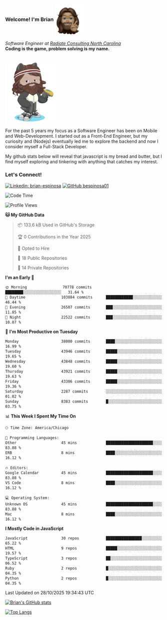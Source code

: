 ###  Welcome! I'm Brian <img align="center" src="https://github.com/bespinosa01/bespinosa01/blob/main/assets/peace-animoji.png" height="100" /></h2>
<p><em>Software Engineer at <a href="https://www.radiateconsulting.coop/north-carolina-tech-coop">Radiate Consulting North Carolina</a>
 <br/>
<!-- </br>Developer Consultant at <a href="https://codethedream.org/">Code The Dream</a> -->
</em> <b>Coding is the game, problem solving is my name.</b></p>

<br/>


 <img align="center" src="https://github.com/bespinosa01/bespinosa01/blob/main/assets/octo-me.png" height="200" /> 
 <p>
 For the past 5 years my focus as a Software Engineer has been on Mobile and Web-Development. I started out as a Front-End Engineer, but my curiosity and (Nodejs) eventually led me to explore the backend and now I consider myself a Full-Stack Developer.
</p>
<p>
 My github stats below will reveal that javascript is my bread and butter, but I find myself exploring and tinkering with anything that catches my interest. 
 </p>
 
 
### Let's Connect!

[![Linkedin: brian-espinosa](https://img.shields.io/badge/-brian--espinosa-blue?style=flat-square&logo=Linkedin&logoColor=white&link=https://www.linkedin.com/in/brian-espinosa/)](https://www.linkedin.com/in/brian-espinosa/)
[![GitHub bespinosa01](https://img.shields.io/github/followers/bespinosa01?label=follow&style=social)](https://github.com/bespinosa01)



<!--START_SECTION:waka-->
![Code Time](http://img.shields.io/badge/Code%20Time-1%2C832%20hrs%2024%20mins-blue)

![Profile Views](http://img.shields.io/badge/Profile%20Views-1-blue)

**🐱 My GitHub Data** 

> 📦 133.6 kB Used in GitHub's Storage 
 > 
> 🏆 0 Contributions in the Year 2025
 > 
> 💼 Opted to Hire
 > 
> 📜 18 Public Repositories 
 > 
> 🔑 14 Private Repositories 
 > 
**I'm an Early 🐤** 

```text
🌞 Morning                70778 commits       ████████░░░░░░░░░░░░░░░░░   31.64 % 
🌆 Daytime                103884 commits      ████████████░░░░░░░░░░░░░   46.44 % 
🌃 Evening                26507 commits       ███░░░░░░░░░░░░░░░░░░░░░░   11.85 % 
🌙 Night                  22522 commits       ███░░░░░░░░░░░░░░░░░░░░░░   10.07 % 
```
📅 **I'm Most Productive on Tuesday** 

```text
Monday                   38000 commits       ████░░░░░░░░░░░░░░░░░░░░░   16.99 % 
Tuesday                  43946 commits       █████░░░░░░░░░░░░░░░░░░░░   19.65 % 
Wednesday                43848 commits       █████░░░░░░░░░░░░░░░░░░░░   19.60 % 
Thursday                 43921 commits       █████░░░░░░░░░░░░░░░░░░░░   19.63 % 
Friday                   43306 commits       █████░░░░░░░░░░░░░░░░░░░░   19.36 % 
Saturday                 2287 commits        ░░░░░░░░░░░░░░░░░░░░░░░░░   01.02 % 
Sunday                   8383 commits        █░░░░░░░░░░░░░░░░░░░░░░░░   03.75 % 
```


📊 **This Week I Spent My Time On** 

```text
🕑︎ Time Zone: America/Chicago

💬 Programming Languages: 
Other                    45 mins             █████████████████████░░░░   83.88 % 
ERB                      8 mins              ████░░░░░░░░░░░░░░░░░░░░░   16.12 % 

🔥 Editors: 
Google Calendar          45 mins             █████████████████████░░░░   83.88 % 
VS Code                  8 mins              ████░░░░░░░░░░░░░░░░░░░░░   16.12 % 

💻 Operating System: 
Unknown OS               45 mins             █████████████████████░░░░   83.88 % 
Mac                      8 mins              ████░░░░░░░░░░░░░░░░░░░░░   16.12 % 
```

**I Mostly Code in JavaScript** 

```text
JavaScript               30 repos            ████████████████░░░░░░░░░   65.22 % 
HTML                     9 repos             █████░░░░░░░░░░░░░░░░░░░░   19.57 % 
TypeScript               3 repos             ██░░░░░░░░░░░░░░░░░░░░░░░   06.52 % 
Ruby                     2 repos             █░░░░░░░░░░░░░░░░░░░░░░░░   04.35 % 
Python                   2 repos             █░░░░░░░░░░░░░░░░░░░░░░░░   04.35 % 
```




 Last Updated on 28/10/2025 19:34:43 UTC
<!--END_SECTION:waka-->


<!--  Github STATS -->
[![Brian's GitHub stats](https://github-readme-stats.vercel.app/api?username=bespinosa01&hide=stars,contribs&count_private=true&show_icons=true)](https://github.com/anuraghazra/github-readme-stats)

[![Top Langs](https://github-readme-stats.vercel.app/api/top-langs/?username=bespinosa01&layout=compact)](https://github.com/anuraghazra/github-readme-stats)



<!--
**bespinosa01/bespinosa01** is a ✨ _special_ ✨ repository because its `README.md` (this file) appears on your GitHub profile.

Here are some ideas to get you started:

- 🔭 I’m currently working on ...
- 🌱 I’m currently learning ...
- 👯 I’m looking to collaborate on ...
- 🤔 I’m looking for help with ...
- 💬 Ask me about ...
- 📫 How to reach me: ...
- 😄 Pronouns: ...
- ⚡ Fun fact: ...
-->
